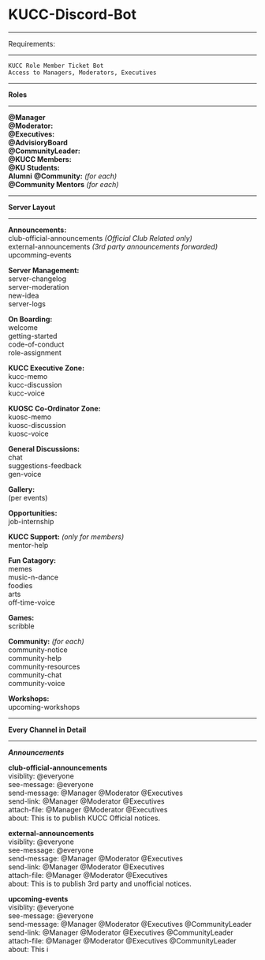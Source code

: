 # KUCC-Discord-Bot

_______________________________________________________________________
Requirements:  
_______________________________________________________________________
    KUCC Role Member Ticket Bot  
    Access to Managers, Moderators, Executives  

_______________________________________________________________________
**Roles**
_______________________________________________________________________
**@Manager**  
**@Moderator:**  
**@Executives:**  
**@AdvisioryBoard**  
**@CommunityLeader:**  
**@KUCC Members:**  
**@KU Students:**  
**Alumni**
**@Community:** *(for each)*  
**@Community Mentors** *(for each)*  


_______________________________________________________________________
**Server Layout**
_______________________________________________________________________

**Announcements:**  
    club-official-announcements *(Official Club Related only)*  
    external-announcements *(3rd party announcements forwarded)*  
    upcomming-events  

**Server Management:**  
    server-changelog  
    server-moderation  
    new-idea  
    server-logs  

**On Boarding:**  
    welcome  
    getting-started  
    code-of-conduct  
    role-assignment  

**KUCC Executive Zone:**  
    kucc-memo  
    kucc-discussion  
    kucc-voice  

**KUOSC Co-Ordinator Zone:**  
    kuosc-memo  
    kuosc-discussion  
    kuosc-voice  

**General Discussions:**  
    chat  
    suggestions-feedback  
    gen-voice  

**Gallery:**  
    (per events)  

**Opportunities:**  
    job-internship  

**KUCC Support:** *(only for members)*  
    mentor-help  

**Fun Catagory:**  
    memes  
    music-n-dance  
    foodies  
    arts  
    off-time-voice  

**Games:**  
    scribble  

**Community:** *(for each)*  
    community-notice  
    community-help  
    community-resources  
    community-chat  
    community-voice  

**Workshops:**  
    upcoming-workshops  


_____________________________________________________
**Every Channel in Detail**
_____________________________________________________

***Announcements***  

**club-official-announcements**  
    visiblity: @everyone  
    see-message: @everyone  
    send-message: @Manager @Moderator @Executives  
    send-link: @Manager @Moderator @Executives  
    attach-file: @Manager @Moderator @Executives  
    about:
        This is to publish KUCC Official notices.  

**external-announcements**  
    visiblity: @everyone  
    see-message: @everyone  
    send-message: @Manager @Moderator @Executives  
    send-link: @Manager @Moderator @Executives  
    attach-file: @Manager @Moderator @Executives  
    about:
        This is to publish 3rd party and unofficial notices.  

**upcoming-events**  
    visiblity: @everyone  
    see-message: @everyone  
    send-message: @Manager @Moderator @Executives @CommunityLeader  
    send-link: @Manager @Moderator @Executives @CommunityLeader  
    attach-file: @Manager @Moderator @Executives @CommunityLeader  
    about:
        This i
    



